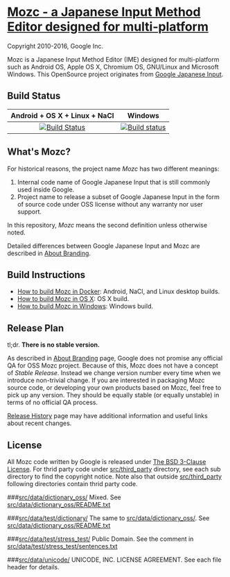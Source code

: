 [Mozc - a Japanese Input Method Editor designed for multi-platform](https://github.com/google/mozc)
===================================

Copyright 2010-2016, Google Inc.

Mozc is a Japanese Input Method Editor (IME) designed for multi-platform such as
Android OS, Apple OS X, Chromium OS, GNU/Linux and Microsoft Windows.  This
OpenSource project originates from
[Google Japanese Input](http://www.google.com/intl/ja/ime/).

Build Status
------------

|Android + OS X + Linux + NaCl |Windows |
|:----------------------------:|:------:|
[![Build Status](https://travis-ci.org/google/mozc.svg?branch=master)](https://travis-ci.org/google/mozc) |[![Build status](https://ci.appveyor.com/api/projects/status/1rvmtp7f80jv7ehf/branch/master?svg=true)](https://ci.appveyor.com/project/google/mozc/branch/master) |

What's Mozc?
------------
For historical reasons, the project name *Mozc* has two different meanings:

1. Internal code name of Google Japanese Input that is still commonly used
   inside Google.
2. Project name to release a subset of Google Japanese Input in the form of
   source code under OSS license without any warranty nor user support.

In this repository, *Mozc* means the second definition unless otherwise noted.

Detailed differences between Google Japanese Input and Mozc are described in [About Branding](doc/about_branding.md).

Build Instructions
------------------

* [How to build Mozc in Docker](doc/build_mozc_in_docker.md): Android, NaCl, and Linux desktop builds.
* [How to build Mozc in OS X](doc/build_mozc_in_osx.md): OS X build.
* [How to build Mozc in Windows](doc/build_mozc_in_windows.md): Windows build.

Release Plan
------------

tl;dr. **There is no stable version.**

As described in [About Branding](doc/about_branding.md) page, Google does
not promise any official QA for OSS Mozc project.  Because of this,
Mozc does not have a concept of *Stable Release*.  Instead we change version
number every time when we introduce non-trivial change.  If you are
interested in packaging Mozc source code, or developing your own products
based on Mozc, feel free to pick up any version.  They should be equally
stable (or equally unstable) in terms of no official QA process.

[Release History](doc/release_history.md) page may have additional
information and useful links about recent changes.

License
-------

All Mozc code written by Google is released under
[The BSD 3-Clause License](http://opensource.org/licenses/BSD-3-Clause).
For thrid party code under [src/third_party](src/third_party) directory,
see each sub directory to find the copyright notice.  Note also that
outside [src/third_party](src/third_party) following directories contain
thrid party code.

###[src/data/dictionary_oss/](src/data/dictionary_oss)
Mixed.
See [src/data/dictionary_oss/README.txt](src/data/dictionary_oss/README.txt)

###[src/data/test/dictionary/](src/data/test/dictionary)
The same to [src/data/dictionary_oss/](src/data/dictionary_oss).
See [src/data/dictionary_oss/README.txt](src/data/dictionary_oss/README.txt)

###[src/data/test/stress_test/](src/data/test/stress_test)
Public Domain.  See the comment in
[src/data/test/stress_test/sentences.txt](src/data/test/stress_test/sentences.txt)

###[src/data/unicode/](src/data/unicode)
UNICODE, INC. LICENSE AGREEMENT.
See each file header for details.
